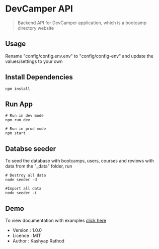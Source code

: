 # DevCamper API

> Backend API for DevCamper application, which is a bootcamp directory website

## Usage

Rename "config/config.env.env" to
"config/config-env" and update the values/settings to your own

## Install Dependencies

```
npm install
```

## Run App

```
# Run in dev mode
npm run dev

# Run in prod mode
npm start
```

## Databse seeder

To seed the database with bootcamps, users, courses and reviews with data from the "\_data" folder, run

```
# Destroy all data
node seeder -d

#Import all data
node seeder -i
```

## Demo

To view documentation with examples [click here](https://documenter.getpostman.com/view/23387801/2sA3QmDEQo#5165599c-622f-4be0-93d5-6f97537e2f2b)

- Version : 1.0.0
- Licence : MIT
- Author : Kashyap Rathod
